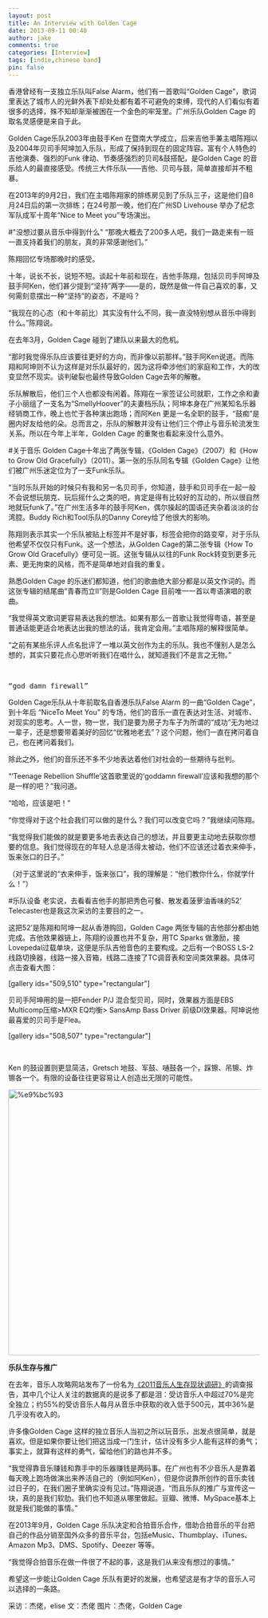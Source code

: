 ```yaml
---
layout: post
title: An Interview with Golden Cage
date: 2013-09-11 00:40
author: jake
comments: true
categories: [Interview]
tags: [indie,chinese band]
pin: false
---
```

香港曾经有一支独立乐队叫False Alarm，他们有一首歌叫“Golden Cage”，歌词里表达了城市人的光鲜外表下却处处都有着不可避免的束缚，现代的人们看似有着很多的选择，殊不知却渐渐被困在一个金色的牢笼里。广州乐队Golden Cage 的取名灵感便是来自于此。

Golden Cage乐队2003年由鼓手Ken 在暨南大学成立，后来吉他手兼主唱陈翔以及2004年贝司手阿坤加入乐队，形成了保持到现在的固定阵容。富有个人特色的吉他演奏、强烈的Funk 律动、节奏感强烈的贝司&amp;鼓搭配，是Golden Cage 的音乐给人的最直接感受。传统三大件乐队——吉他、贝司与鼓，简单直接却并不粗暴。

在2013年的9月2日，我们在主唱陈翔家的排练房见到了乐队三子，这是他们自8月24日后的第一次排练；在24号那一晚，他们在广州SD Livehouse 举办了纪念军队成军十周年“Nice to Meet you”专场演出。

#"没想过要从音乐中得到什么"
“那晚大概去了200多人吧，我们一路走来有一班一直支持着我们的朋友，真的非常感谢他们。”

陈翔回忆专场那晚时的感受。

十年，说长不长，说短不短。谈起十年前和现在，吉他手陈翔，包括贝司手阿坤及鼓手阿Ken，他们甚少提到“坚持”两字——是的，既然是做一件自己喜欢的事，又何需刻意摆出一种“坚持”的姿态，不是吗？

“我现在的心态（和十年前比）其实没有什么不同，我一直没特别想从音乐中得到什么。”陈翔说。

在去年3月，Golden Cage 碰到了建队以来最大的危机。

“那时我觉得乐队应该要往更好的方向，而非像以前那样。”鼓手阿Ken说道。而陈翔和阿坤则不认为这样是对乐队最好的，因为这将牵涉他们的家庭和工作，大的改变显然不现实。谈判破裂也最终导致Golden Cage去年的解散。

乐队解散后，他们三个人也都没有闲着。陈翔在一家签证公司就职，工作之余和妻子小丽组了一支名为“SmellyHoover”的夫妻档乐队；阿坤本身在广州某知名乐器经销商工作，晚上也忙于各种演出跑场；而阿Ken 更是一名全职的鼓手，“鼓痴”是圈内好友给他的朵。总而言之，乐队的解散并没有让他们三个停止与音乐轮流发生关系。所以在今年上半年，Golden Cage 的重聚也看起来没什么意外。

#关于音乐
Golden Cage十年出了两张专辑，《Golden Cage》（2007）和《How to Grow Old Gracefully》（2011）。第一张的乐队同名专辑《Golden Cage》让他们被广州乐迷定位为了一支Funk乐队。

“当时乐队开始的时候只有我和另一名贝司手，你知道，鼓手和贝司手在一起一般不会说想玩朋克、玩后摇什么之类的吧，肯定是得有比较好的互动的，所以很自然地就玩funk了。”在广州生活多年的鼓手阿Ken，偶尔操起的国语还夹杂着淡淡的台湾腔。Buddy Rich和Tool乐队的Danny Corey给了他很大的影响。

陈翔则表示其实一个乐队被贴上标签并不是好事，标签会把你的路变窄，对于乐队他希望不仅仅只有Funk。这一个想法，从Golden Cage的第二张专辑《How To Grow Old Gracefully》便可见一斑。这张专辑从以往的Funk Rock转变到更多元素、更无拘束的风格，而不是简单地对自我的重复。

熟悉Golden Cage 的乐迷们都知道，他们的歌曲绝大部分都是以英文作词的。而这张专辑的结尾曲“青春而立II”则是Golden Cage 目前唯一一首以粤语演唱的歌曲。

“我觉得英文歌词更容易表达我的想法。如果有那么一首歌让我觉得粤语，甚至是普通话能更适合地表达出我的想法的话，我肯定会用。”主唱陈翔的解释很简单。

“之前有某些乐评人点名批评了一堆以英文创作为主的乐队。我也不懂别人是怎么想的，其实只要花点心思听听我们在唱什么，就知道我们不是言之无物。”

&nbsp;
<pre>“god damn firewall”</pre>
Golden Cage乐队从十年前取名自香港乐队False Alarm 的一曲“Golden Cage”，到十年后 “NiceTo Meet You” 的专场，他们的音乐一直在表达对生活、对城市、对现实的思考。人一世，物一世，我们是要为房子为车子为所谓的“成功”无为地过一辈子，还是想要带着美好的回忆“优雅地老去”？这个问题，他们一直在拷问着自己，也在拷问着我们。

除此之外，他们的音乐还不多不少地表达着他们对社会的一些期待与批判。

“‘Teenage Rebellion Shuffle’这首歌里说的‘goddamn firewall’应该和我想的那个是一样的吧？”我问道。

“哈哈，应该是吧！”

“你觉得对于这个社会我们可以做的是什么？我们可以改变它吗？”我继续问陈翔。

“我觉得我们能做的就是要更多地去表达自己的想法，并且要更主动地去获取你想要的信息。我们觉得现在的年轻人总是活得太被动，他们不应该还过着衣来伸手，饭来张口的日子。”

（对于这里说的“衣来伸手，饭来张口”，我的理解是：“他们教你什么，你就学什么！”）


#乐队设备
老实说，去看看吉他手的那把秀色可餐、散发着菠萝油香味的52’ Telecaster也是我这次采访的主要目的之一。

这把52’是陈翔和阿坤一起从香港购回，Golden Cage 两张专辑的吉他部分都由她完成。吉他效果器链上，陈翔的设置也并不复杂，用TC Sparks 做激励，接Lovepedal过载单块，这便是乐队吉他音色的主要构成。之后有一个BOSS LS-2 线路切换器，线路一接入音箱，线路二连接了TC调音表和空间类效果器。具体可点击查看大图：

[gallery ids="509,510" type="rectangular"]

贝司手阿坤用的是一把Fender P/J 混合型贝司，同时，效果器方面是EBS Multicomp压缩&gt;MXR EQ均衡&gt; SansAmp Bass Driver 前级DI效果器。阿坤说他最喜爱的贝司手是Flea。

[gallery ids="508,507" type="rectangular"]

&nbsp;

Ken 的鼓设置则更显简洁，Gretsch 地鼓、军鼓、嗵鼓各一个，踩镲、吊镲、炸镲各一个。有限的设备往往更容易让人创造出无限的可能性。

<img class="alignnone size-full wp-image-506" src="https://jakewqj.files.wordpress.com/2017/02/e9bc93.jpg" alt="%e9%bc%93" width="800" height="533" />
<pre><strong>乐队生存与推广</strong></pre>
在去年，音乐人攻略网站发布了一份名为<a href="http://musicianguide.cn/heavy-the-big-run-of-the-2011-music-of-the-survival-status-of-research/?utm_source=mg&amp;utm_medium=selectedbanner&amp;utm_campaign=mg">《2011音乐人生存现状调研》</a>的调查报告，其中几个让人关注的数据真的是说多了都是泪：受访音乐人中超过70%是完全独立；约55%的受访音乐人每月从音乐中获取的收入低于500元，其中36%是几乎没有收入的。

许多像Golden Cage 这样的独立音乐人当初之所以玩音乐，出发点很简单，就是喜欢。但是如果你要让他们把这当成一门生计，估计没有多少人能有这样的勇气；事实上，就算有这样的勇气，留给他们的路也并不多。

“我觉得靠音乐赚钱和靠手中的乐器赚钱是两码事。在广州也有不少音乐人是靠着每天晚上跑场做演出来养活自己的（例如阿Ken），但是你说靠所创作的音乐卖钱过日子的，在我们圈子里确实没有见过。”陈翔说道，“而且乐队的推广与宣传这一块，真的是我们软肋。我们也不知道从哪里做起。豆瓣、微博、MySpace基本上就是我们能做的事情。”

在2013年9月，Golden Cage 乐队决定和合拍音乐合作，借助合拍音乐的平台把自己的作品分销至国外众多的音乐平台，包括eMusic、Thumbplay、iTunes、Amazon Mp3、DMS、Spotify、Deezer 等等。

“我觉得合拍音乐在做一件很了不起的事，这是我们从来没有想过的事情。”

希望这一步能让Golden Cage 乐队有更好的发展，也希望这是有才华的音乐人可以选择的一条路。


采访：杰佬，elise
文：杰佬
图片：杰佬，Golden Cage
